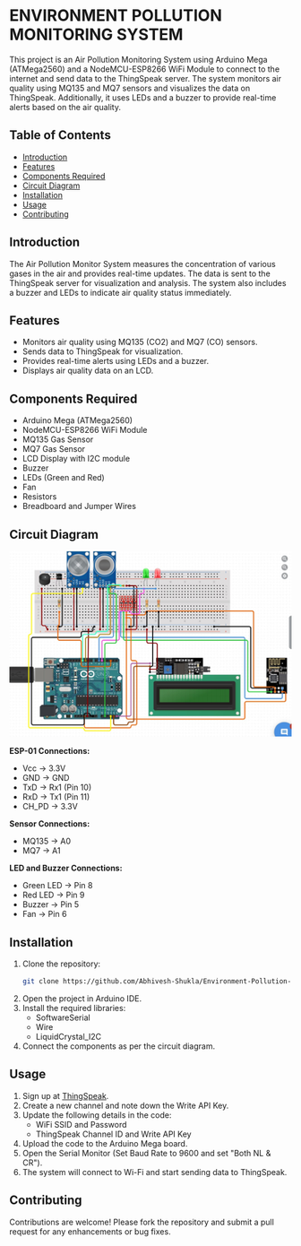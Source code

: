 # ENVIRONMENT POLLUTION MONITORING SYSTEM

This project is an Air Pollution Monitoring System using Arduino Mega (ATMega2560) and a NodeMCU-ESP8266 WiFi Module to connect to the internet and send data to the ThingSpeak server. The system monitors air quality using MQ135 and MQ7 sensors and visualizes the data on ThingSpeak. Additionally, it uses LEDs and a buzzer to provide real-time alerts based on the air quality.

## Table of Contents
- [Introduction](#introduction)
- [Features](#features)
- [Components Required](#components-required)
- [Circuit Diagram](#circuit-diagram)
- [Installation](#installation)
- [Usage](#usage)
- [Contributing](#contributing)

## Introduction
The Air Pollution Monitor System measures the concentration of various gases in the air and provides real-time updates. The data is sent to the ThingSpeak server for visualization and analysis. The system also includes a buzzer and LEDs to indicate air quality status immediately.

## Features
- Monitors air quality using MQ135 (CO2) and MQ7 (CO) sensors.
- Sends data to ThingSpeak for visualization.
- Provides real-time alerts using LEDs and a buzzer.
- Displays air quality data on an LCD.

## Components Required
- Arduino Mega (ATMega2560)
- NodeMCU-ESP8266 WiFi Module
- MQ135 Gas Sensor
- MQ7 Gas Sensor
- LCD Display with I2C module
- Buzzer
- LEDs (Green and Red)
- Fan
- Resistors
- Breadboard and Jumper Wires

## Circuit Diagram
![Circuit Diagram](Image/Circuit.jpg) 

**ESP-01 Connections:**
- Vcc -> 3.3V
- GND -> GND
- TxD -> Rx1 (Pin 10)
- RxD -> Tx1 (Pin 11)
- CH_PD -> 3.3V

**Sensor Connections:**
- MQ135 -> A0
- MQ7 -> A1

**LED and Buzzer Connections:**
- Green LED -> Pin 8
- Red LED -> Pin 9
- Buzzer -> Pin 5
- Fan -> Pin 6

## Installation
1. Clone the repository:
    ```bash
    git clone https://github.com/Abhivesh-Shukla/Environment-Pollution-Monitoring-System.git
    ```
2. Open the project in Arduino IDE.
3. Install the required libraries:
    - SoftwareSerial
    - Wire
    - LiquidCrystal_I2C
4. Connect the components as per the circuit diagram.

## Usage
1. Sign up at [ThingSpeak](https://thingspeak.com).
2. Create a new channel and note down the Write API Key.
3. Update the following details in the code:
    - WiFi SSID and Password
    - ThingSpeak Channel ID and Write API Key
4. Upload the code to the Arduino Mega board.
5. Open the Serial Monitor (Set Baud Rate to 9600 and set "Both NL & CR").
6. The system will connect to Wi-Fi and start sending data to ThingSpeak.

## Contributing
Contributions are welcome! Please fork the repository and submit a pull request for any enhancements or bug fixes.
